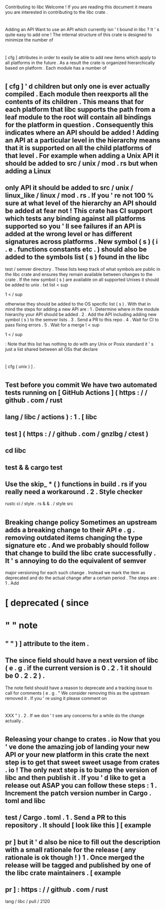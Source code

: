 #
Contributing
to
libc
Welcome
!
If
you
are
reading
this
document
it
means
you
are
interested
in
contributing
to
the
libc
crate
.
#
#
Adding
an
API
Want
to
use
an
API
which
currently
isn
'
t
bound
in
libc
?
It
'
s
quite
easy
to
add
one
!
The
internal
structure
of
this
crate
is
designed
to
minimize
the
number
of
#
[
cfg
]
attributes
in
order
to
easily
be
able
to
add
new
items
which
apply
to
all
platforms
in
the
future
.
As
a
result
the
crate
is
organized
hierarchically
based
on
platform
.
Each
module
has
a
number
of
#
[
cfg
]
'
d
children
but
only
one
is
ever
actually
compiled
.
Each
module
then
reexports
all
the
contents
of
its
children
.
This
means
that
for
each
platform
that
libc
supports
the
path
from
a
leaf
module
to
the
root
will
contain
all
bindings
for
the
platform
in
question
.
Consequently
this
indicates
where
an
API
should
be
added
!
Adding
an
API
at
a
particular
level
in
the
hierarchy
means
that
it
is
supported
on
all
the
child
platforms
of
that
level
.
For
example
when
adding
a
Unix
API
it
should
be
added
to
src
/
unix
/
mod
.
rs
but
when
adding
a
Linux
-
only
API
it
should
be
added
to
src
/
unix
/
linux_like
/
linux
/
mod
.
rs
.
If
you
'
re
not
100
%
sure
at
what
level
of
the
hierarchy
an
API
should
be
added
at
fear
not
!
This
crate
has
CI
support
which
tests
any
binding
against
all
platforms
supported
so
you
'
ll
see
failures
if
an
API
is
added
at
the
wrong
level
or
has
different
signatures
across
platforms
.
New
symbol
(
s
)
(
i
.
e
.
functions
constants
etc
.
)
should
also
be
added
to
the
symbols
list
(
s
)
found
in
the
libc
-
test
/
semver
directory
.
These
lists
keep
track
of
what
symbols
are
public
in
the
libc
crate
and
ensures
they
remain
available
between
changes
to
the
crate
.
If
the
new
symbol
(
s
)
are
available
on
all
supported
Unixes
it
should
be
added
to
unix
.
txt
list
<
sup
>
1
<
/
sup
>
otherwise
they
should
be
added
to
the
OS
specific
list
(
s
)
.
With
that
in
mind
the
steps
for
adding
a
new
API
are
:
1
.
Determine
where
in
the
module
hierarchy
your
API
should
be
added
.
2
.
Add
the
API
including
adding
new
symbol
(
s
)
to
the
semver
lists
.
3
.
Send
a
PR
to
this
repo
.
4
.
Wait
for
CI
to
pass
fixing
errors
.
5
.
Wait
for
a
merge
!
<
sup
>
1
<
/
sup
>
:
Note
that
this
list
has
nothing
to
do
with
any
Unix
or
Posix
standard
it
'
s
just
a
list
shared
between
all
OSs
that
declare
#
[
cfg
(
unix
)
]
.
#
#
Test
before
you
commit
We
have
two
automated
tests
running
on
[
GitHub
Actions
]
(
https
:
/
/
github
.
com
/
rust
-
lang
/
libc
/
actions
)
:
1
.
[
libc
-
test
]
(
https
:
/
/
github
.
com
/
gnzlbg
/
ctest
)
-
cd
libc
-
test
&
&
cargo
test
-
Use
the
skip_
*
(
)
functions
in
build
.
rs
if
you
really
need
a
workaround
.
2
.
Style
checker
-
rustc
ci
/
style
.
rs
&
&
.
/
style
src
#
#
Breaking
change
policy
Sometimes
an
upstream
adds
a
breaking
change
to
their
API
e
.
g
.
removing
outdated
items
changing
the
type
signature
etc
.
And
we
probably
should
follow
that
change
to
build
the
libc
crate
successfully
.
It
'
s
annoying
to
do
the
equivalent
of
semver
-
major
versioning
for
each
such
change
.
Instead
we
mark
the
item
as
deprecated
and
do
the
actual
change
after
a
certain
period
.
The
steps
are
:
1
.
Add
#
[
deprecated
(
since
=
"
"
note
=
"
"
)
]
attribute
to
the
item
.
-
The
since
field
should
have
a
next
version
of
libc
(
e
.
g
.
if
the
current
version
is
0
.
2
.
1
it
should
be
0
.
2
.
2
)
.
-
The
note
field
should
have
a
reason
to
deprecate
and
a
tracking
issue
to
call
for
comments
(
e
.
g
.
"
We
consider
removing
this
as
the
upstream
removed
it
.
If
you
'
re
using
it
please
comment
on
#
XXX
"
)
.
2
.
If
we
don
'
t
see
any
concerns
for
a
while
do
the
change
actually
.
#
#
Releasing
your
change
to
crates
.
io
Now
that
you
'
ve
done
the
amazing
job
of
landing
your
new
API
or
your
new
platform
in
this
crate
the
next
step
is
to
get
that
sweet
sweet
usage
from
crates
.
io
!
The
only
next
step
is
to
bump
the
version
of
libc
and
then
publish
it
.
If
you
'
d
like
to
get
a
release
out
ASAP
you
can
follow
these
steps
:
1
.
Increment
the
patch
version
number
in
Cargo
.
toml
and
libc
-
test
/
Cargo
.
toml
.
1
.
Send
a
PR
to
this
repository
.
It
should
[
look
like
this
]
[
example
-
pr
]
but
it
'
d
also
be
nice
to
fill
out
the
description
with
a
small
rationale
for
the
release
(
any
rationale
is
ok
though
!
)
1
.
Once
merged
the
release
will
be
tagged
and
published
by
one
of
the
libc
crate
maintainers
.
[
example
-
pr
]
:
https
:
/
/
github
.
com
/
rust
-
lang
/
libc
/
pull
/
2120
